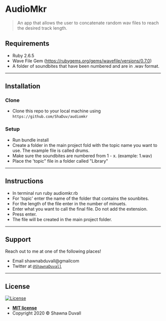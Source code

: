 # AudioMkr

> An app that allows the user to concatenate random wav files to reach the desired track length.

## Requirements
- Ruby 2.6.5
- Wave File Gem (https://rubygems.org/gems/wavefile/versions/0.7.0)
- A folder of soundbites that have been numbered and are in .wav format.

---

## Installation

### Clone

- Clone this repo to your local machine using `https://github.com/ShaDuv/audiomkr`

### Setup

- Run bundle install
- Create a folder in the main project fold with the topic name you want to use. The example file is called drums.
- Make sure the soundbites are numbered from 1 - x. (example: 1.wav)
- Place the 'topic" file in a folder called "Library"
---

## Instructions
   - In terminal run ruby audiomkr.rb
   - For 'topic' enter the name of the folder that contains the sounbites.
   - For the length of the file enter in the number of minuets.
   - Enter what you want to call the final file. Do not add the extension. 
   - Press enter.
   - The file will be created in the main project folder.

---

## Support

Reach out to me at one of the following places!

- Email shawnabduvall@gmailcom
- Twitter at <a href="http://twitter.com/shawnaduvall" target="_blank">`@ShawnaDuvall`</a>

---

## License

[![License](http://img.shields.io/:license-mit-blue.svg?style=flat-square)](http://badges.mit-license.org)

- **[MIT license](http://opensource.org/licenses/mit-license.php)**
- Copyright 2020 © Shawna Duvall
